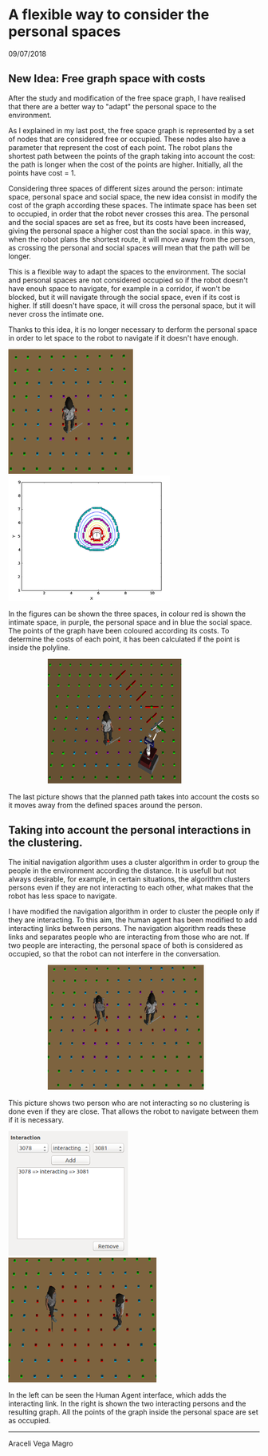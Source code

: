 # A flexible way to consider the personal spaces

09/07/2018

## New Idea: Free graph space with costs 

After the study and modification of the free space graph, I have realised that there are a better way to "adapt" the personal space to the environment.

As I explained in my last post, the free space graph is represented by a set of nodes that are considered free or occupied. These nodes also have a parameter that represent the cost of each point. The robot plans the shortest path between the points of the graph taking into account the cost: the path is longer when the cost of the points are higher. Initially, all the points have cost = 1. 

Considering three spaces of different sizes around the person: intimate space, personal space and social space, the new idea consist in modify the cost of the graph according these spaces. The intimate space has been set to occupied, in order that the robot never crosses this area. The personal and the social spaces are set as free, but its costs have been increased, giving the personal space a higher cost than the social space. in this way, when the robot plans the shortest route, it will move away from the person, as crossing the personal and social spaces will mean that the path will be longer. 

This is a flexible way to adapt the spaces to the environment. The social and personal spaces are not considered occupied so if the robot doesn't have enouh space to navigate, for example in a corridor, if won't be blocked, but it will navigate through the social space, even if its cost is higher. If still doesn't have space, it will cross the personal space, but it will never cross the intimate one. 

Thanks to this idea, it is no longer necessary to derform the personal space in order to let space to the robot to navigate if it doesn't have enough. 
 
![New spaces in graph](pictures/post4_1.png) &nbsp; &nbsp; &nbsp; &nbsp; &nbsp;  ![New spaces](pictures/post4_2.png) 

In the figures can be shown the three spaces, in colour red is shown the intimate space, in purple, the personal space and in blue the social space. The points of the graph have been coloured according its costs. To determine the costs of each point, it has been calculated if the point is inside the polyline. 

 &nbsp; &nbsp; &nbsp; &nbsp; &nbsp;  &nbsp; &nbsp; &nbsp; &nbsp; &nbsp; ![Path plannification](pictures/post4_6.png)

The last picture shows that the planned path takes into account the costs so it moves away from the defined spaces around the person.

## Taking into account the personal interactions in the clustering.

The initial navigation algorithm uses a cluster algorithm in order to group the people in the environment according the distance. It is usefull but not always desirable, for example, in certain situations, the algorithm clusters persons even if they are not interacting to each other, what makes that the robot has less space to navigate. 

I have modified the navigation algorithm in order to cluster the people only if they are interacting. To this aim, the human agent has been modified to add interacting links between  persons. The navigation algorithm reads these links and separates people who are interacting from those who are not. If two people are interacting, the personal space of both is considered as occupied, so that the robot can not interfere in the conversation.
 
 &nbsp; &nbsp; &nbsp; &nbsp; &nbsp;  &nbsp; &nbsp; &nbsp; &nbsp; &nbsp; ![No interaction](pictures/post4_3.png) 

This picture shows two person who are not interacting so no clustering is done even if they are close. That allows the robot to navigate between them if it is necessary. 
 
![Human interface](pictures/post4_4.png) &nbsp; &nbsp; &nbsp; &nbsp; &nbsp;  ![Interaction](pictures/post4_5.png) 

In the left can be seen the Human Agent interface, which adds the interacting link. In the right is shown the two interacting persons and the resulting graph. All the points of the graph inside the personal space are set as occupied. 

* * *
Araceli Vega Magro
